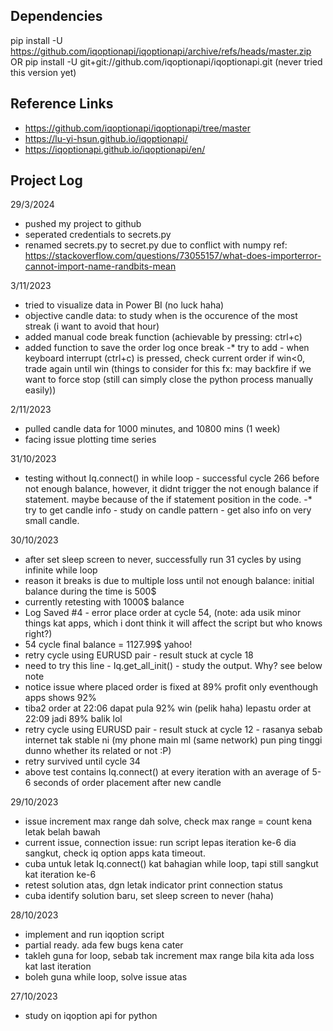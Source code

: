 ## Dependencies
pip install -U https://github.com/iqoptionapi/iqoptionapi/archive/refs/heads/master.zip OR
pip install -U git+git://github.com/iqoptionapi/iqoptionapi.git (never tried this version yet)

## Reference Links
- https://github.com/iqoptionapi/iqoptionapi/tree/master
- https://lu-yi-hsun.github.io/iqoptionapi/
- https://iqoptionapi.github.io/iqoptionapi/en/

## Project Log
29/3/2024
- pushed my project to github
- seperated credentials to secrets.py
- renamed secrets.py to secret.py due to conflict with numpy ref: https://stackoverflow.com/questions/73055157/what-does-importerror-cannot-import-name-randbits-mean

3/11/2023
- tried to visualize data in Power BI (no luck haha)
- objective candle data: to study when is the occurence of the most streak (i want to avoid that hour)
- added manual code break function (achievable by pressing: ctrl+c)
- added function to save the order log once break
-* try to add - when keyboard interrupt (ctrl+c) is pressed, check current order if win<0, trade again until win (things to consider for this fx: may backfire if we want to force stop (still can simply close the python process manually easily))

2/11/2023
- pulled candle data for 1000 minutes, and 10800 mins (1 week)
- facing issue plotting time series

31/10/2023
- testing without Iq.connect() in while loop - successful cycle 266 before not enough balance, however, it didnt trigger the not enough balance if statement. maybe because of the if statement position in the code.
-* try to get candle info - study on candle pattern - get also info on very small candle.


30/10/2023
- after set sleep screen to never, successfully run 31 cycles by using infinite while loop
- reason it breaks is due to multiple loss until not enough balance: initial balance during the time is 500$
- currently retesting with 1000$ balance
- Log Saved #4 - error place order at cycle 54, (note: ada usik minor things kat apps, which i dont think it will affect the script but who knows right?)
- 54 cycle final balance = 1127.99$ yahoo!
- retry cycle using EURUSD pair - result stuck at cycle 18
- need to try this line - Iq.get_all_init() - study the output. Why? see below note
- notice issue where placed order is fixed at 89% profit only eventhough apps shows 92%
- tiba2 order at 22:06 dapat pula 92% win (pelik haha) lepastu order at 22:09 jadi 89% balik lol
- retry cycle using EURUSD pair - result stuck at cycle 12 - rasanya sebab internet tak stable ni (my phone main ml (same network) pun ping tinggi dunno whether its related or not :P)
- retry survived until cycle 34
- above test contains Iq.connect() at every iteration with an average of 5-6 seconds of order placement after new candle

29/10/2023
- issue increment max range dah solve, check max range = count kena letak belah bawah
- current issue, connection issue: run script lepas iteration ke-6 dia sangkut, check iq option apps kata timeout.
- cuba untuk letak Iq.connect() kat bahagian while loop, tapi still sangkut kat iteration ke-6
- retest solution atas, dgn letak indicator print connection status
- cuba identify solution baru, set sleep screen to never (haha)


28/10/2023
- implement and run iqoption script
- partial ready. ada few bugs kena cater
- takleh guna for loop, sebab tak increment max range bila kita ada loss kat last iteration
- boleh guna while loop, solve issue atas

27/10/2023
- study on iqoption api for python